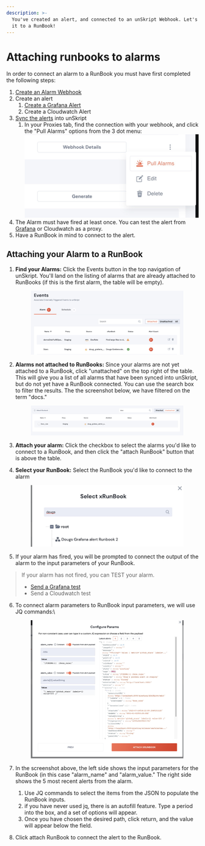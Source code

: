 ```yaml
---
description: >-
  You've created an alert, and connected to an unSkript Webhook. Let's connect
  it to a RunBook!
---
```


# Attaching runbooks to alarms

In order to connect an alarm to a RunBook you must have first completed the following steps:

1. [Create an Alarm Webhook](create-an-alarm-webhook/)
2. Create an alert
   1. [Create a Grafana Alert](create-a-grafana-alert.md)
   2. Create a Cloudwatch Alert
3. [Sync the alerts](create-an-alarm-webhook/#pull-the-alarms) into unSkript
   1. In your Proxies tab, find the connection with your webhook, and click the "Pull Alarms" options from the 3 dot menu:\
      ![](<../../../.gitbook/assets/image (10).png>)
4. The Alarm must have fired at least once.  You can test the alert from [Grafana](create-a-grafana-alert.md#test-the-alarm) or Cloudwatch as a proxy.
5. Have a RunBook in mind to connect to the alert.

## Attaching your Alarm to a RunBook

1.  **Find your Alarms:** Click the Events button in the top navigation of unSkript. You'll land on the listing of alarms that are already attached to RunBooks (if this is the first alarm, the table will be empty).

    <figure><img src="../../../.gitbook/assets/image (17).png" alt=""><figcaption></figcaption></figure>
2.  **Alarms not attached to RunBooks:** Since your alarms are not yet attached to a RunBook, click "unattached" on the top right of the table.  This will give you a list of all alarms that have been synced into unSkript, but do not yet have a RunBook connected. You can use the search box to filter the results.  The the screenshot below, we have filtered on the term "docs."

    <figure><img src="../../../.gitbook/assets/image (6).png" alt=""><figcaption></figcaption></figure>
3. **Attach your alarm:** Click the checkbox to select the alarms you'd like to connect to a RunBook, and then click the "attach RunBook" button that is above the table.
4.  **Select your RunBook:** Select the RunBook you'd like to connect to the alarm

    <figure><img src="../../../.gitbook/assets/image (12).png" alt=""><figcaption></figcaption></figure>


5. If your alarm has fired, you will be prompted to connect the output of the alarm to the input parameters of your RunBook. &#x20;

> If your alarm has not fired, you can TEST your alarm. &#x20;
>
> * [Send a Grafana test](create-a-grafana-alert.md#test-the-alarm)
> * Send a Cloudwatch test

6.  To connect alarm parameters to RunBook input parameters, we will use JQ commands:\


    <figure><img src="../../../.gitbook/assets/image (7).png" alt=""><figcaption></figcaption></figure>
7. In the screenshot above, the left side shows the input parameters for the RunBook (in this case "alarm\_name" and "alarm\_value."  The right side shows the 5 most recent alerts from the alarm.
   1. Use JQ commands to select the items from the JSON to populate the RunBook inputs.
   2. if you have never used jq, there is an autofill feature.  Type a period into the box, and a set of options will appear. &#x20;
   3. Once you have chosen the desired path, click return, and the value will appear below the field.
8. Click attach RunBook to connect the alert to the RunBook.

